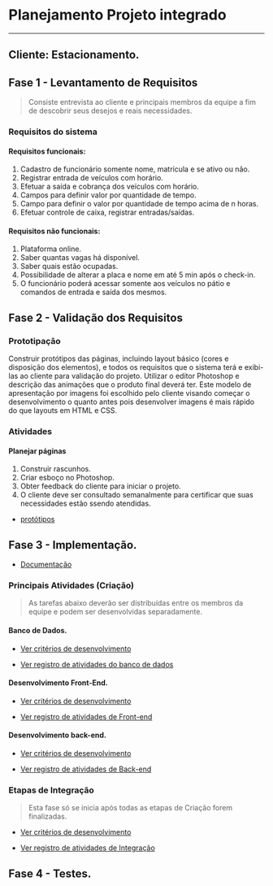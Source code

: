 # Planejamento Projeto integrado
---
## Cliente: Estacionamento.


## Fase 1 - Levantamento de Requisitos

> Consiste entrevista ao cliente e principais membros da equipe a fim de descobrir seus desejos e reais necessidades.

### Requisitos do sistema

#### Requisitos funcionais:

1.	Cadastro de funcionário somente nome, matrícula e se ativo ou não.
2.	Registrar entrada de veículos com horário.
3.	Efetuar a saída e cobrança dos veículos com horário.
4.	Campos para definir valor por quantidade de tempo.
5.	Campo para definir o valor por quantidade de tempo acima de n horas.
6.	Efetuar controle de caixa, registrar entradas/saídas.

#### Requisitos não funcionais:

1.	Plataforma online.
2.	Saber quantas vagas há disponível.
3.	Saber quais estão ocupadas.
4.	Possibilidade de alterar a placa e nome em até 5 min após o check-in.
5.	O funcionário poderá acessar somente aos veículos no pátio e comandos de entrada e saída dos mesmos.


## Fase 2 - Validação dos Requisitos

### Prototipação

Construir protótipos das páginas, incluindo layout básico (cores e disposição dos elementos), e todos os requisitos que o sistema terá e exibi-las ao cliente para validação do projeto. Utilizar o editor Photoshop e descrição das animações que o produto final deverá ter.
Este modelo de apresentação por imagens foi escolhido pelo cliente visando começar o desenvolvimento o quanto antes pois desenvolver imagens é mais rápido do que layouts em HTML e CSS.



### Atividades

#### Planejar páginas

1. Construir rascunhos.
2. Criar esboço no Photoshop.
3. Obter feedback do cliente para iniciar o projeto.
4. O cliente deve ser consultado semanalmente para certificar que suas necessidades estão ssendo atendidas.

* [protótipos](https://github.com/RodBrowning/Projeto-integrador-ads3/tree/master/prototipos_paginas)


## Fase 3 - Implementação.

* [Documentação](https://github.com/RodBrowning/Projeto-integrador-ads3/blob/master/Documenta%C3%A7%C3%A3o/doc.md)

### Principais Atividades (Criação)

> As tarefas abaixo deverão ser distribuídas entre os membros da equipe e podem ser desenvolvidas 
separadamente.

#### Banco de Dados.

* [Ver critérios de desenvolvimento](https://github.com/RodBrowning/Projeto-integrador-ads3/blob/master/Documenta%C3%A7%C3%A3o/banco_dados/criterios_desenvolvimento.md)

* [Ver registro de atividades do banco de dados](https://github.com/RodBrowning/Projeto-integrador-ads3/blob/master/Documenta%C3%A7%C3%A3o/banco_dados/atividades_banco_dados.md)

#### Desenvolvimento Front-End.

* [Ver critérios de desenvolvimento](https://github.com/RodBrowning/Projeto-integrador-ads3/blob/master/Documenta%C3%A7%C3%A3o/front_end/criterios_desenvolvimento.md)

* [Ver registro de atividades de Front-end](https://github.com/RodBrowning/Projeto-integrador-ads3/blob/master/Documenta%C3%A7%C3%A3o/front_end/atividades_front_end.md)

#### Desenvolvimento back-end.

* [Ver critérios de desenvolvimento](https://github.com/RodBrowning/Projeto-integrador-ads3/blob/master/Documenta%C3%A7%C3%A3o/back_end/criterios_desenvolvimento.md)

* [Ver registro de atividades de Back-end](https://github.com/RodBrowning/Projeto-integrador-ads3/blob/master/Documenta%C3%A7%C3%A3o/atividades_back_end)


### Etapas de Integração

> Esta fase só se inicia após todas as etapas de Criação forem finalizadas.

* [Ver critérios de desenvolvimento](https://github.com/RodBrowning/Projeto-integrador-ads3/blob/master/Documenta%C3%A7%C3%A3o/integracao/criterios_desenvolvimento.md)

* [Ver registro de atividades de Integração](https://github.com/RodBrowning/Projeto-integrador-ads3/blob/master/Documenta%C3%A7%C3%A3o/integracao/atividades_integracao.md)

## Fase 4 - Testes.
